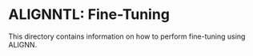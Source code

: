 # ALIGNNTL: Fine-Tuning

This directory contains information on how to perform fine-tuning using ALIGNN.
